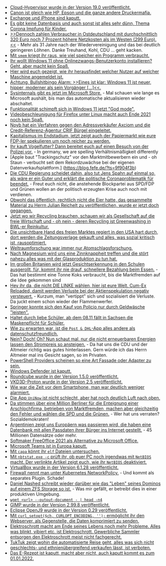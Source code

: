 * [Cloud-Hypervisor wurde in der Version 19.0 veröffentlicht.](https://www.phoronix.com/scan.php?page=news_item&px=Cloud-Hypervisor-19.0)
* [Canon ist gleich wie HP, Epson und die ganze andere Druckermafia.](https://www.borncity.com/blog/2021/10/17/canon-wegen-deaktivierung-der-drucker-scan-fax-funktion-bei-fehlender-tinte-verklagt/)
* [Exchange und iPhone sind kaputt.](https://www.borncity.com/blog/2021/10/17/tifanu-cup-2021-exchange-2019-und-iphone-gehackt/)
* [Es gibt keine Datenbasis und auch sonst ist alles sehr dünn, Thema Corona Impfung für Kinder.](https://impfentscheidung.online/covid-19-kinder-impfstoffe/)
* [>>Dennoch zahlen Verbraucher in Ostdeutschland mit durchschnittlich 320 Euro noch 7 Prozent höhere Netzkosten als im Westen (299 Euro).<<](https://www.sonnenseite.com/de/energie/verivox-stromnetzgebuehren-steigen-2022-auf-rekordhoch/) - Mehr als 31 Jahre nach der Wiedervereinigung und das bei deutlich geringeren Löhnen. Danke Treuhand, Kohl, CDU ... geht kacken.
* [Mit `smem` kriegt ihr raus, wie viel speicher ein Programm verbraucht.](https://opensource.com/article/21/10/memory-stats-linux-smem)
* [Ihr wollt Windows 11 ohne Onlinezwangs-Benutzerkonto installieren? Geht, aber macht kein Spaß.](https://4sysops.com/archives/how-to-set-up-windows-11-home-with-an-offline-account/)
* [Hier wird euch gezeigt, wie ihr herausfindet welcher Nutzer auf welcher Maschine angemeldet ist.](http://woshub.com/find-current-user-logged-remote-computer/)
* [Achtung, Bullshitbingo Alarm: >>Eines ist klar: Windows 11 ist neuer, hipper, moderner als sein Vorgänger [...]<<.](https://n-komm.de/zeit-fuer-neues-microsoft-windows-11-ist-da/)
* [Sysinternals gibt es jetzt im Microsoft Store.](https://www.bleepingcomputer.com/news/microsoft/sysinternals-apps-can-now-auto-update-via-the-microsoft-store/) - Mal schauen wie lange es Microsoft aushält, bis man das automatische aktualisieren wieder abschaltet.
* [Funktionalität schimpft sich in Windows 11 jetzt "God mode".](https://www.bleepingcomputer.com/news/microsoft/how-to-unlock-windows-11s-god-mode-to-access-advanced-settings/)
* [Videobeschleunigung für Firefox unter Linux macht auch Ende 2021 noch kein Spaß.](https://utcc.utoronto.ca/~cks/space/blog/web/Firefox93MyVideoAcceleration)
* [Noyb hat ein Verfahren gegen den Adressverkäufer Axciom und die Credit-Referenz-Agentur CRIF Bürgel eingeleitet.](https://noyb.eu/en/illegal-credit-scores-noyb-amplify-pressure)
* [Kapitalismus im Endstadium, jetzt zeigt auch der Papiermarkt wie eure FDP-ler spekulieren um noch reicher zu werden.](https://blog.fefe.de/?ts=9f9398cc)
* [Ihr kauft Vogelfutter? Dann bereitet euch auf einen Besuch von der Polizei vor.](https://blog.fefe.de/?ts=9f90516e) - In germany, we are spelling Verhältnismäßigkeit differently
* [Apple baut "Trackingschutz" vor den Marktmitbewerbern ein und - oh Staun - verbucht seit dem Rekordzuwächse bei der eigenen Datenverkaufsplattform.] (https://blog.fefe.de/?ts=9f904f3b)
* [Die CDU Regierung scheidet dahin, also tut Jens Spahn auf einmal so, als wäre er ein Guter und erklärt die politische Coronaproblematik für beendet.](https://blog.fefe.de/?ts=9f931eb1) - Freut euch nicht, die anstehende Blockpartei aus SPD/FDP und Grünen wollen an der politisch erzeugten Krise auch noch mit verdienen.
* [Obwohl das öffentlich, rechtlich nicht die Eier hatte, das gesammelte Material zu Herrn Julian Reichelt zu veröffentlichen, wurde er jetzt doch gegangen.](https://blog.fefe.de/?ts=9f937f0f)
* [Jetzt wo wir Recycling brauchen, schauen wir als Gesellschaft auf die freie Wirtschaft und - oh nein - deren Recycling ist Greenwashing in BWL-er Reinkultur.](https://blog.fefe.de/?ts=9f937c23)
* [Die unsichtbare Hand des freien Marktes regiert in den USA hart durch, dort werden die Zeitungsverlage gekauft und alles, was sozial kritisch ist, rausoptimiert.](https://blog.fefe.de/?ts=9f936eaf)
* [Weltraumforschung war immer nur Atomschlagsforschung.](https://blog.fefe.de/?ts=9f936679)
* [Nach Magnesium wird uns eine Zinnknappheit treffen und die stört nahezu alles was mit der Glasproduktion zu tun hat.](https://blog.fefe.de/?ts=9f935b31)
* [Im großen Britanien wird jetzt Gesichtserkennung in den Schulen ausgerollt, für, kommt ihr nie drauf, schnellere Bezahlung beim Essen.](https://blog.fefe.de/?ts=9f935818) - Das hat bestimmt eine Tonne Koks verbraucht, bis die Marktfremden auf die Idee gekommen sind
* [Hey ihr da, die nicht DIE LINKE wählen, hier ist eure Welt. Cum-Ex Reloaded, damit werden Verluste bei der Aktienspekulation negativ versteuert.](https://blog.fefe.de/?ts=9f90676e) - Kurzum, man "vertippt" sich und sozialisiert die Verluste. Da juckt einem schon wieder der Flammenwerfer.
* [Springer konnte sich den Kauf von Policio nur durch Geldwäsche "leisten".](https://blog.fefe.de/?ts=9f905a73)
* [Haltet durch liebe Schüler, ab dem 08.11 fällt in Sachsen die Maskenpflicht für Schüler.](https://www.bildung.sachsen.de/blog/index.php/2021/10/18/weiter-hohe-schutzmassnahmen-an-schulen-aber-keine-maskenpflicht-im-unterricht/)
* [Wie zu erwarten war, ist die `Post & DHL`-App alles andere als datenschutzfreundlich.](https://www.kuketz-blog.de/post-dhl-app-datenuebermittlung-an-tracking-anbieter-noch-vor-zustimmung-einwilligung/)
* [Nein? Doch! Oh? Nun schaut mal, nur die nicht erneuerbaren Energien lassen den Strompreis so ansteigen.](https://www.sonnenseite.com/de/energie/erneuerbare-senken-strompreis/) - Da hat uns die CDU und der Altmeier richtig was gutes hinterlassen. Gern würde ich das Herrn Altmeier mal ins Gesicht sagen, so im Privaten.
* [PowerShell Providers scheinen so eine Art Fassade oder Adapter zu sein.](https://arcanecode.com/2021/10/18/fun-with-powershell-providers/)
* [Windows Defender ist kaputt.](https://www.borncity.com/blog/2021/10/19/windows-11-defender-bypass-mit-ausbruch-aus-der-sandbox/)
* [Roundcube wurde in der Version 1.5.0 veröffentlicht.](https://roundcube.net/news/2021/10/18/roundcube-1.5.0-released)
* [VKD3D-Proton wurde in der Version 2.5 veröffentlicht.](https://www.phoronix.com/scan.php?page=news_item&px=VKD3D-Proton-2.5)
* [Wie war die Zeit vor dem Smartphone, man war deutlich weniger alarmiert.](https://mattruby.substack.com/p/the-most-unbelievable-things-about)
* [Die App `UniNow` ist nicht schlecht, aber hat noch deutlich Luft nach oben.](https://www.kuketz-blog.de/uninow-app-rechtsprobleme-beim-corona-tracing/)
* [Da stimmen über eine Million Berliner für die Enteignung einer Arschlochfirma, betrieben von Marktfremden, machen aber gleichzeitig den Fehler und wählen die SPD und die Grünen.](https://tuxproject.de/blog/2021/10/liegengebliebenes-vom-20-oktober-2021/) - Wer hat uns verraten? Sozialdemokraten!
* [Argentinien zeigt uns Europäern was passieren wird, die haben eine Datenbank mit allen Passdaten ihrer Bürger ins Internet gestellt.](https://www.borncity.com/blog/2021/10/20/datenbank-mit-allen-passdaten-aller-argentinier-gehackt/) - 45 Millionen Datensätze oder mehr.
* [Softmaker FreeOffice 2021 als Alternative zu Microsoft Office.](https://www.borncity.com/blog/2021/10/19/softmaker-freeoffice-2021-verfgbar/)
* [Microsoft Teams ist in Europa kaputt.](https://www.borncity.com/blog/2021/10/19/microsoft-teams-in-europa-gestrt-19-10-2021/)
* [Mit `capa` könnt ihr `elf` Dateien untersuchen.](https://opensource.com/article/21/10/linux-elf-capa)
* [Mit `nbtstat.exe -c` prüft ihr, ob euer PC noch irgendwas mit `NetBIOS` macht. Der verlinkte Artikel zeigt euch, wie ihr `NetBIOS` deaktiviert.](https://www.windowspro.de/brandon-lee/netbios-windows-netzwerken-deaktivieren)
* [VirtualBox wurde in der Version 6.1.28 veröffentlicht.](https://www.borncity.com/blog/2021/10/21/virtualbox-6-1-28-freigegeben/)
* [Firewall nennt man unter Kubernetes NetworkPolicy.](https://opensource.com/article/21/10/kubernetes-networkpolicy) - Und kommt als separates Plugin. Schade!
* [Daniel Nashed schreibt wieder darüber wie das "Leben" seines Dominos auf einem ZFS Storage so ist.](http://blog.nashcom.de/nashcomblog.nsf/dx/domino-backup-using-a-zfs-target-in-production.htm) - Was mir gefällt, er betreibt dies in einer produktiven Umgebung.
* [`wget <url> --output-document - | head -n4`](https://opensource.com/article/21/10/linux-wget-command)
* [GIMP wurde in der Version 2.99.8 veröffentlicht.](https://www.phoronix.com/scan.php?page=news_item&px=GIMP-2.99.8-Released)
* [Eclipse OpenJ9 wurde in der Version 0.29 veröffentlicht.](https://www.phoronix.com/scan.php?page=news_item&px=Eclipse-OpenJ9-v0.29)
* [Mit `curl_setopt($ch, CURLOPT_ENCODING, '');` ermöglicht ihr den Webserver, als Gegenstelle, die Daten komprimiert zu senden.](https://php.watch/articles/curl-php-accept-encoding-compression)
* [Elektroschrott macht am Ende seines Lebens noch mehr Probleme. Alles was blinkt, vibiert etc. ist Elektroschrott. Gewerbliche Sammler entsorgen den Elektroschrott meist nicht fachgerecht.](https://www.sonnenseite.com/de/umwelt/wohin-mit-dem-elektroschrott-2/)
* [TukTuk zeigt wohin die automatisierte Reise geht, alles was sich nicht geschlechts- und ethnienübergreifend verkaufen lässt, ist verboten.](https://blog.fefe.de/?ts=9f8e8449)
* [Das E-Rezept ist kaputt, macht aber nicht, auch kaputt kommt es zum 01.01.2022.](https://blog.fefe.de/?ts=9f912c36)
